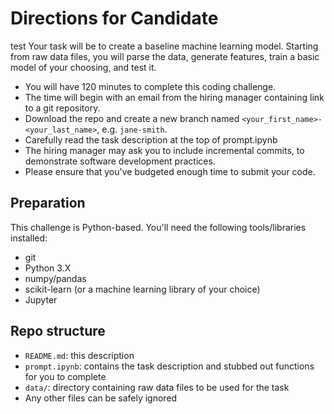 # Directions for Candidate
test 
Your task will be to create a baseline machine learning model. Starting from raw data files, you will parse the data, generate features, train a basic model of your choosing, and test it.
 
* You will have 120 minutes to complete this coding challenge. 
* The time will begin with an email from the hiring manager containing link to a git repository.
* Download the repo and create a new branch named `<your_first_name>-<your_last_name>`, e.g. `jane-smith`.
* Carefully read the task description at the top of prompt.ipynb
* The hiring manager may ask you to include incremental commits, to demonstrate software development practices.
* Please ensure that you've budgeted enough time to submit your code.

## Preparation
This challenge is Python-based. You'll need the following tools/libraries installed:
* git
* Python 3.X
* numpy/pandas
* scikit-learn (or a machine learning library of your choice)
* Jupyter


## Repo structure
* `README.md`: this description
* `prompt.ipynb`: contains the task description and stubbed out functions for you to complete
* `data/`: directory containing raw data files to be used for the task
* Any other files can be safely ignored

